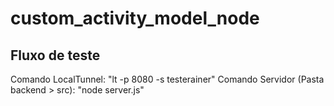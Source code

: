 # custom_activity_model_node


## Fluxo de teste
Comando LocalTunnel: "lt -p 8080 -s testerainer"
Comando Servidor (Pasta backend > src): "node server.js"